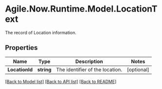 # Agile.Now.Runtime.Model.LocationText
The record of Location information.

## Properties

Name | Type | Description | Notes
------------ | ------------- | ------------- | -------------
**LocationId** | **string** | The identifier of the location. | [optional] 

[[Back to Model list]](../../README.md#documentation-for-models) [[Back to API list]](../../README.md#documentation-for-api-endpoints) [[Back to README]](../../README.md)

